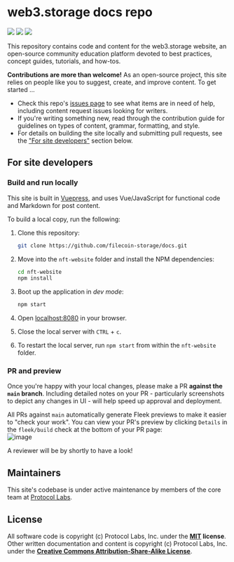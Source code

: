 # web3.storage docs repo

[![](https://img.shields.io/badge/made%20by-Protocol%20Labs-blue.svg)](https://protocol.ai)
[![](https://img.shields.io/badge/platform-VuePress-green.svg)](https://vuepress.vuejs.org/)
[![](https://img.shields.io/badge/deployed%20on-Fleek-ff69b4.svg)](http://fleek.co/)

This repository contains code and content for the web3.storage website, an open-source community education platform devoted to best practices, concept guides, tutorials, and how-tos.

**Contributions are more than welcome!** As an open-source project, this site relies on people like you to suggest, create, and improve content. To get started ...

- Check this repo's [issues page](https://github.com/filecoin-storage/docs/issues) to see what items are in need of help, including content request issues looking for writers.
- If you're writing something new, read through the contribution guide for guidelines on types of content, grammar, formatting, and style.
- For details on building the site locally and submitting pull requests, see the ["For site developers"](#for-site-developers) section below.

## For site developers

### Build and run locally

This site is built in [Vuepress](https://vuepress.vuejs.org/guide/), and uses Vue/JavaScript for functional code and Markdown for post content.

To build a local copy, run the following:

1. Clone this repository:

   ```bash
   git clone https://github.com/filecoin-storage/docs.git
   ```

1. Move into the `nft-website` folder and install the NPM dependencies:

   ```bash
   cd nft-website
   npm install
   ```

1. Boot up the application in _dev mode_:

   ```bash
   npm start
   ```

1. Open [localhost:8080](http://localhost:8080) in your browser.
1. Close the local server with `CTRL` + `c`.
1. To restart the local server, run `npm start` from within the `nft-website` folder.

### PR and preview

Once you're happy with your local changes, please make a PR **against the `main` branch**. Including detailed notes on your PR - particularly screenshots to depict any changes in UI - will help speed up approval and deployment.

All PRs against `main` automatically generate Fleek previews to make it easier to "check your work". You can view your PR's preview by clicking `Details` in the `fleek/build` check at the bottom of your PR page:<br/>
![image](https://user-images.githubusercontent.com/1507828/110034382-9dbb5b80-7cf7-11eb-89a4-7772970677d3.png)

A reviewer will be by shortly to have a look!

## Maintainers

This site's codebase is under active maintenance by members of the core team at [Protocol Labs](https://protocol.ai/).

## License

All software code is copyright (c) Protocol Labs, Inc. under the **[MIT](LICENSE) license**. Other written documentation and content is copyright (c) Protocol Labs, Inc. under the [**Creative Commons Attribution-Share-Alike License**](https://creativecommons.org/licenses/by/4.0/).

